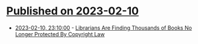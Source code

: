 # [Published on 2023-02-10](index.md)

* [2023-02-10, 23:10:00](https://news.slashdot.org/story/23/02/10/2217205/librarians-are-finding-thousands-of-books-no-longer-protected-by-copyright-law?utm_source=rss1.0mainlinkanon&utm_medium=feed) - [Librarians Are Finding Thousands of Books No Longer Protected By Copyright Law](https://news.slashdot.org/story/23/02/10/2217205/librarians-are-finding-thousands-of-books-no-longer-protected-by-copyright-law?utm_source=rss1.0mainlinkanon&utm_medium=feed)
